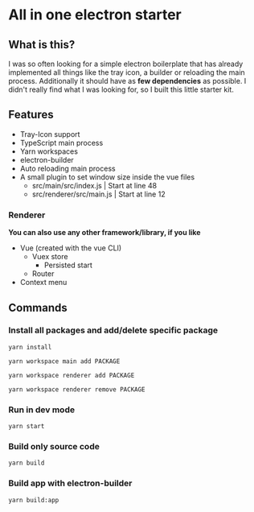 # All in one electron starter

## What is this?

I was so often looking for a simple electron boilerplate that has already implemented all things like the tray icon, a builder or reloading the main process.
Additionally it should have as **few dependencies** as possible. I didn't really find what I was looking for, so I built this little starter kit.

## Features

* Tray-Icon support
* TypeScript main process
* Yarn workspaces
* electron-builder
* Auto reloading main process
* A small plugin to set window size inside the vue files
  * src/main/src/index.js | Start at line 48
  * src/renderer/src/main.js | Start at line 12

### Renderer

**You can also use any other framework/library, if you like**

* Vue (created with the vue CLI)
  * Vuex store
    * Persisted start
  * Router
* Context menu

## Commands

### Install all packages and add/delete specific package

`yarn install`

`yarn workspace main add PACKAGE`

`yarn workspace renderer add PACKAGE`

`yarn workspace renderer remove PACKAGE`


### Run in dev mode

`yarn start`

### Build only source code

`yarn build`

### Build app with electron-builder

`yarn build:app`